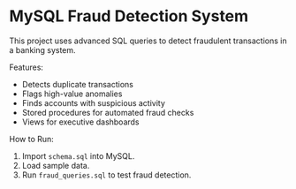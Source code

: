# MySQL Fraud Detection System  

This project uses advanced SQL queries to detect fraudulent transactions in a banking system.  

Features:
- Detects duplicate transactions
- Flags high-value anomalies
- Finds accounts with suspicious activity
- Stored procedures for automated fraud checks
- Views for executive dashboards

 How to Run:
1. Import `schema.sql` into MySQL.
2. Load sample data.
3. Run `fraud_queries.sql` to test fraud detection.

